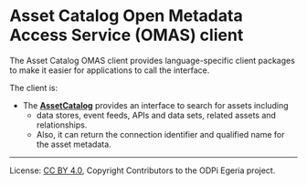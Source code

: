 <!-- SPDX-License-Identifier: CC-BY-4.0 -->
<!-- Copyright Contributors to the ODPi Egeria project. -->

# Asset Catalog Open Metadata Access Service (OMAS) client

The Asset Catalog OMAS client provides language-specific client packages to make it easier
for applications to call the interface.

The client is: 
* The [**AssetCatalog**](docs/user/asset-catalog-omas-client.md) provides an interface to search for assets including
   * data stores, event feeds, APIs and data sets, related assets and relationships.
   * Also, it can return the connection identifier and qualified name for the asset metadata.
   
----
License: [CC BY 4.0](https://creativecommons.org/licenses/by/4.0/),
Copyright Contributors to the ODPi Egeria project.